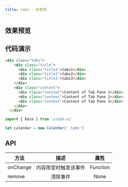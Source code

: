 ```yaml
---
title: tabs - 标签页
---
```


## 效果预览
<tabs />

## 代码演示

``` html
<div class="tabs">
    <div class="title">
      <div class="title1">tabs1</div>
      <div class="title1">tabs2</div>
      <div class="title1">tabs3</div>
    </div>
    <div class="content">
      <div class="context">Content of Tab Pane 1</div>
      <div class="context">Content of Tab Pane 2</div>
      <div class="context">Content of Tab Pane 3</div>
    </div>
  </div>
```

``` js
import { Rate } from 'crash-ui'

let calendar = new Calendar('.tabs')
```

## API

| 方法     |         描述         |   属性   |
|----------|:--------------------:|:--------:|
| onChange | 内容改变时触发该事件 | Function |
| remove   | 清除事件            | None     |